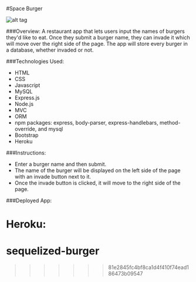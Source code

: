 #Space Burger

![alt tag](https://github.com/melissag13/burger/blob/master/public/assets/img/Screen%20Shot%202016-10-11%20at%209.24.46%20PM.png)

###Overview:
A restaurant app that lets users input the names of burgers they'd like to eat.  Once they submit a burger name, they can invade it which will move over the right side of the page.  The app will store every burger in a database, whether invaded or not.

###Technologies Used:
* HTML
* CSS
* Javascript
* MySQL
* Express.js
* Node.js
* MVC
* ORM
* npm packages: express, body-parser, express-handlebars, method-override, and mysql
* Bootstrap 
* Heroku

###Instructions:

* Enter a burger name and then submit.
* The name of the burger will be displayed on the left side of the page with an invade button next to it.
* Once the invade button is clicked, it will move to the right side of the page.  



###Deployed App:

Heroku: 
=======
# sequelized-burger
>>>>>>> 81e2845fc4bf8ca1d4f410f74ead186473b09547
